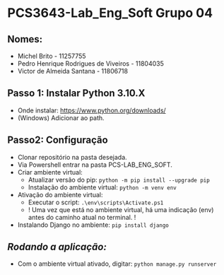 # PCS3643-Lab_Eng_Soft Grupo 04 

## Nomes:
- Michel Brito - 11257755 
- Pedro Henrique Rodrigues de Viveiros - 11804035 
- Victor de Almeida Santana - 11806718 

## **Passo 1: Instalar Python 3.10.X**
- Onde instalar: https://www.python.org/downloads/
- (Windows) Adicionar ao path.

## **Passo2: Configuração**
- Clonar repositório na pasta desejada. 
- Via Powershell entrar na pasta PCS-LAB_ENG_SOFT.
- Criar ambiente virtual: 
  - Atualizar versão do pip: `python -m pip install --upgrade pip`
  - Instalação do ambiente virtual: `python -m venv env`
- Ativação do ambiente virtual: 
  - Executar o script: `.\env\scripts\Activate.ps1`
  - ! Uma vez que está no ambiente virtual, há uma indicação (env) antes do caminho atual no terminal. !
- Instalando Django no ambiente:  `pip install django` 

 ## *Rodando a aplicação:* 
 - Com o ambiente virtual ativado, digitar: `python manage.py runserver`

